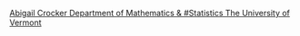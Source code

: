 [Abigail Crocker   Department of Mathematics & #Statistics   The University of Vermont](https://qi.tc/qi/112421)